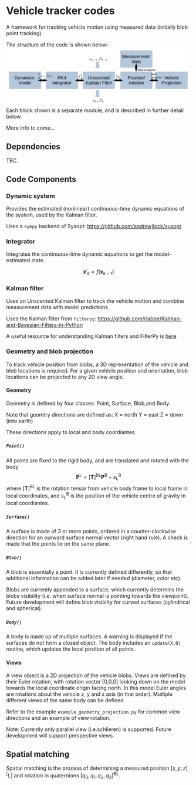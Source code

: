 # Vehicle tracker codes

A framework for tracking vehicle motion using measured data (initially blob point tracking). 

The structure of the code is shown below: 
![alt text](info/tracker_screenshot.png?raw=true "tracker_outline")
Each block shown is a separate module, and is described in further detail below.

More info to come...

## Dependencies 

TBC.

## Code Components

### Dynamic system

Provides the estimated (nonlinear) continuous-time dynamic equations of the system, used by the Kalman filter. 

Uses a `sympy` backend of Sysopt:
https://github.com/andrewjlock/sysopt

### Integrator

Integrates the continuous-time dynamic equations to get the model-estimated state.

$$ \boldsymbol{x}'_k = f(\boldsymbol{x}_{k-1}) $$

### Kalman filter

Uses an Unscented Kalman filter to track the vehicle motion and combine measurement data with model predictions.

Uses the Kalman filter from `filterpy`:
https://github.com/rlabbe/Kalman-and-Bayesian-Filters-in-Python

A useful resource for understanding Kalman filters and FilterPy is [here](https://nbviewer.org/github/rlabbe/Kalman-and-Bayesian-Filters-in-Python/blob/master/table_of_contents.ipynb)

<!-- TODO: Add more detail -->

### Geometry and blob projection

To track vehicle position from blobs, a 3D representation of the vehicle and blob locations is required.
For a given vehicle position and orientation, blob locations can be projected to any 2D view angle.

#### Geometry

Geometry is defined by four classes: Point, Surface, Blob,and Body.

Note that geomtry directions are defined as:
X = north
Y = east
Z = down (into earth)

These directions apply to local and body coordiantes.

##### `Point()`
All points are fixed to the rigid body, and are translated and rotated with the body
$$ \boldsymbol{P}^\mathrm{L} = [\boldsymbol{T}]^\mathrm{BL} \boldsymbol{P}^\mathrm{B} + s^\mathrm{B}_\mathrm{L} $$
where $[\boldsymbol{T}]^\mathrm{BL}$ is the rotation tensor from vehicle body frame to local frame in local coordinates, and $s^\mathrm{B}_\mathrm{L}$ is the position of the vehicle centre of gravity in local coordiantes. 

##### `Surface()`
A surface is made of 3 or more points, ordered in a counter-clockwise direction for an ourward surface normal vector (right hand rule).
A check is made that the points lie on the same plane. 

##### `Blob()` 
A blob is essentially a point.
It is currently defined differently, so that additional information can be added later if needed (diameter, color etc).

Blobs are currently appended to a surface, which currently determins the blobs visibility (i.e. when surface normal is pointing towards the viewpoint). 
Future development will define blob visibilty for curved surfaces (cylindrical and spherical). 

##### `Body()`
A body is made up of multiple surfaces.
A warning is displayed if the surfaces do not form a closed object.
The body includes an `update(X,Q)` routine, which updates the local position of all points. 

#### Views
A view object is a 2D projection of the vehicle blobs.
Views are defined by their Euler rotation, with rotation vector [0,0,0] looking down on the model towards the local coordinate origin facing north.
In this model Euler angles are rotations about the vehicle z, y and x axis (in that order).
Mutliple different views of the same body can be defined. 

Refer to the example `example_geometry_projection.py` for common view directions and an example of view rotation.

Note: Currently only parallel view (i.e.schlieren) is supported.
Future development will support perspective views.

## Spatial matching
Spatial matching is the process of determining a measured position $[x,y,z]^\mathrm[L]$ and rotation in quaternions $[q_0,q_1,q_2,q_3]^\mathrm{BL}$.




